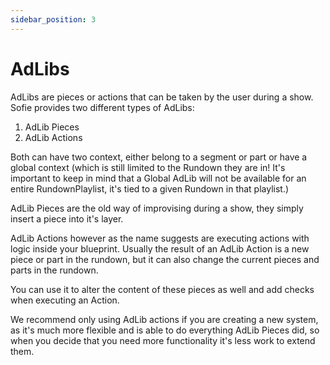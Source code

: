 ```yaml
---
sidebar_position: 3
---
```


# AdLibs

AdLibs are pieces or actions that can be taken by the user during a show. Sofie provides two different types of AdLibs:

1. AdLib Pieces
2. AdLib Actions

Both can have two context, either belong to a segment or part or have a global context (which is still limited to the Rundown they are in! It's important to keep in mind that a Global AdLib will not be available for an entire RundownPlaylist, it's tied to a given Rundown in that playlist.)

AdLib Pieces are the old way of improvising during a show, they simply insert a piece into it's layer.

AdLib Actions however as the name suggests are executing actions with logic inside your blueprint. Usually the result of an AdLib Action is a new piece or part in the rundown, but it can also change the current pieces and parts in the rundown.

You can use it to alter the content of these pieces as well and add checks when executing an Action.

We recommend only using AdLib actions if you are creating a new system, as it's much more flexible and is able to do everything AdLib Pieces did, so when you decide that you need more functionality it's less work to extend them.
